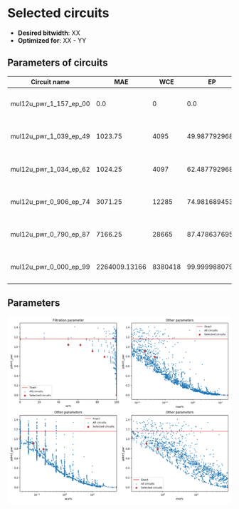 
Selected circuits
===================
 - **Desired bitwidth**: XX
 - **Optimized for**: XX - YY


Parameters of circuits
----------------------------

| Circuit name | MAE | WCE | EP | MRE | Download |
| --- |  --- | --- | --- | --- | --- | 
| mul12u_pwr_1_157_ep_00 | 0.0 | 0 | 0.0 | 0.0 |  [Verilog generic](mul12u_pwr_1_157_ep_00_gen.v) [Verilog PDK45](mul12u_pwr_1_157_ep_00_pdk45.v)  [C](mul12u_pwr_1_157_ep_00.c) |
| mul12u_pwr_1_039_ep_49 | 1023.75 | 4095 | 49.9877929688 | 0.1170711724 |  [Verilog generic](mul12u_pwr_1_039_ep_49_gen.v) [Verilog PDK45](mul12u_pwr_1_039_ep_49_pdk45.v)  [C](mul12u_pwr_1_039_ep_49.c) |
| mul12u_pwr_1_034_ep_62 | 1024.25 | 4097 | 62.4877929688 | 0.1173129274 |  [Verilog generic](mul12u_pwr_1_034_ep_62_gen.v) [Verilog PDK45](mul12u_pwr_1_034_ep_62_pdk45.v)  [C](mul12u_pwr_1_034_ep_62.c) |
| mul12u_pwr_0_906_ep_74 | 3071.25 | 12285 | 74.9816894531 | 0.3235737208 |  [Verilog generic](mul12u_pwr_0_906_ep_74_gen.v) [Verilog PDK45](mul12u_pwr_0_906_ep_74_pdk45.v)  [C](mul12u_pwr_0_906_ep_74.c) |
| mul12u_pwr_0_790_ep_87 | 7166.25 | 28665 | 87.4786376953 | 0.6930591945 |  [Verilog generic](mul12u_pwr_0_790_ep_87_gen.v) [Verilog PDK45](mul12u_pwr_0_790_ep_87_pdk45.v)  [C](mul12u_pwr_0_790_ep_87.c) |
| mul12u_pwr_0_000_ep_99 | 2264009.13166 | 8380418 | 99.9999880791 | 1904.26341133 |  [Verilog generic](mul12u_pwr_0_000_ep_99_gen.v) [Verilog PDK45](mul12u_pwr_0_000_ep_99_pdk45.v)  [C](mul12u_pwr_0_000_ep_99.c) |

Parameters
--------------
![Parameters figure](fig.png)
         